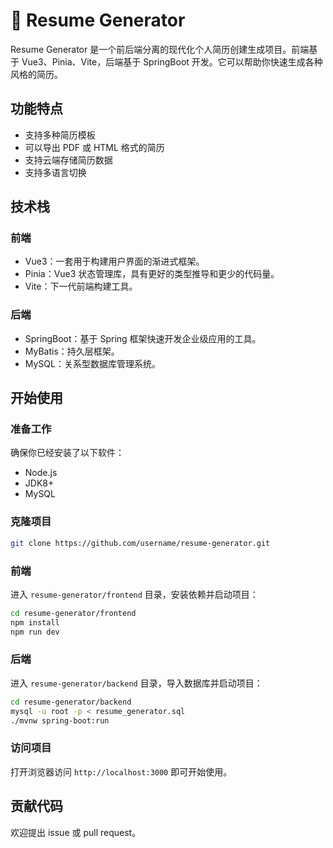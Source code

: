 # 📄 Resume Generator

Resume Generator 是一个前后端分离的现代化个人简历创建生成项目。前端基于 Vue3、Pinia、Vite，后端基于 SpringBoot 开发。它可以帮助你快速生成各种风格的简历。

## 功能特点

- 支持多种简历模板
- 可以导出 PDF 或 HTML 格式的简历
- 支持云端存储简历数据
- 支持多语言切换

## 技术栈

### 前端

- Vue3：一套用于构建用户界面的渐进式框架。
- Pinia：Vue3 状态管理库，具有更好的类型推导和更少的代码量。
- Vite：下一代前端构建工具。

### 后端

- SpringBoot：基于 Spring 框架快速开发企业级应用的工具。
- MyBatis：持久层框架。
- MySQL：关系型数据库管理系统。

## 开始使用

### 准备工作

确保你已经安装了以下软件：

- Node.js
- JDK8+
- MySQL

### 克隆项目

```bash
git clone https://github.com/username/resume-generator.git
```

### 前端

进入 `resume-generator/frontend` 目录，安装依赖并启动项目：

```bash
cd resume-generator/frontend
npm install
npm run dev
```

### 后端

进入 `resume-generator/backend` 目录，导入数据库并启动项目：

```bash
cd resume-generator/backend
mysql -u root -p < resume_generator.sql
./mvnw spring-boot:run
```

### 访问项目

打开浏览器访问 `http://localhost:3000` 即可开始使用。

## 贡献代码

欢迎提出 issue 或 pull request。